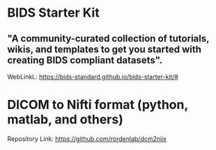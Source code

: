# BIDS Starter Kit
## "A community-curated collection of tutorials, wikis, and templates to get you started with creating BIDS compliant datasets".
WebLinkL: https://bids-standard.github.io/bids-starter-kit/#

# DICOM to Nifti format (python, matlab, and others)
Repository Link: https://github.com/rordenlab/dcm2niix
